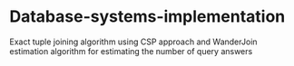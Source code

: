 # Database-systems-implementation

Exact tuple joining algorithm using CSP approach and WanderJoin estimation algorithm for estimating the number of query answers
